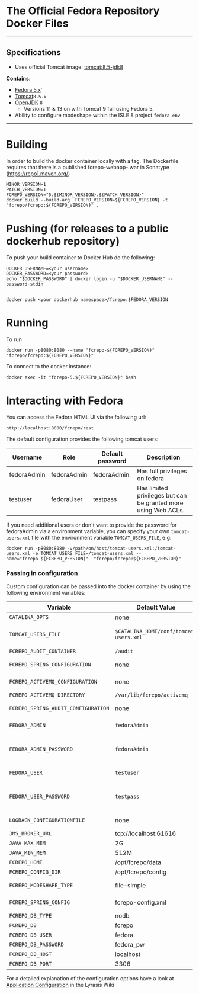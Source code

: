 # The Official Fedora Repository Docker Files

---

## Specifications

* Uses official Tomcat image: [tomcat:8.5-jdk8](https://github.com/docker-library/tomcat/blob/200fb67e66016f412b5e8428e48e7794dd7faae7/8.5/jdk8/openjdk/Dockerfile)

**Contains**:

* [Fedora 5.x](https://github.com/fcrepo4/fcrepo4/tree/5.1.x-maintenance)`
* [Tomcat](https://tomcat.apache.org/download-80.cgi)`8.5.x`
* [OpenJDK](https://openjdk.java.net/) `8`
  * Versions 11 & 13 on with Tomcat 9 fail using Fedora 5.
* Ability to configure modeshape within the ISLE 8 project `fedora.env`

---


# Building

In order to build the docker container locally with a tag. The Dockerfile requires that there is a published fcrepo-webapp-<version>.war in 
Sonatype (https://repo1.maven.org/)

```
MINOR_VERSION=1
PATCH_VERSION=1
FCREPO_VERSION="5.${MINOR_VERSION}.${PATCH_VERSION}"
docker build --build-arg  FCREPO_VERSION=${FCREPO_VERSION} -t "fcrepo/fcrepo:${FCREPO_VERSION}" .
```

# Pushing (for releases to a public dockerhub repository)

To push your build container to Docker Hub do the following:
```
DOCKER_USERNAME=<your username>
DOCKER_PASSWORD=<your password>
echo "$DOCKER_PASSWORD" | docker login -u "$DOCKER_USERNAME" --password-stdin


docker push <your dockerhub namespace>/fcrepo:$FEDORA_VERSION
```

# Running

To run 
```
docker run -p8080:8080 --name "fcrepo-${FCREPO_VERSION}"  "fcrepo/fcrepo:${FCREPO_VERSION}"
```

To connect to the docker instance: 
```
docker exec -it "fcrepo-5.${FCREPO_VERSION}" bash
```

# Interacting with Fedora 
You can access the Fedora HTML UI via the following url:
```
http://localhost:8080/fcrepo/rest
```
The default configuration provides the following tomcat users:

Username | Role          | Default password | Description
-------- | ------------- | ---------------- | -----------
fedoraAdmin | fedoraAdmin | fedoraAdmin     | Has full privileges on fedora
testuser |  fedoraUser | testpass | Has limited privileges but can be granted more using Web ACLs.

If you need additional users or don't want to provide the password for fedoraAdmin via a environment variable, you can specify your own `tomcat-users.xml` file with the environment variable `TOMCAT_USERS_FILE`, e.g:

```
docker run -p8080:8080 -v/path/on/host/tomcat-users.xml:/tomcat-users.xml -e TOMCAT_USERS_FILE=/tomcat-users.xml --name="fcrepo-${FCREPO_VERSION}"  "fcrepo/fcrepo:${FCREPO_VERSION}"
```

### Passing in configuration

Custom configuration can be passed into the docker container by using the following environment variables:

Variable | Default Value | Description
-------- | ------------- | -----------
`CATALINA_OPTS` | none |
`TOMCAT_USERS_FILE` | `$CATALINA_HOME/conf/tomcat-users.xml` | Specify a custom tomcat-users.xml file with e.g. additional users
`FCREPO_AUDIT_CONTAINER` | `/audit` | Set fcrepo.audit.container
`FCREPO_SPRING_CONFIGURATION` | none | Specify a custom fcrepo.spring.configuration file
`FCREPO_ACTIVEMQ_CONFIGURATION` | none | Specify a custom fcrepo.activemq.configuration
`FCREPO_ACTIVEMQ_DIRECTORY` | `/var/lib/fcrepo/activemq` | Set fcrepo.activemq.directory
`FCREPO_SPRING_AUDIT_CONFIGURATION` | none | Specify a custom fcrepo.spring.audit.configuration
`FEDORA_ADMIN` | `fedoraAdmin`| Specify a custom Fedora admin user name.
`FEDORA_ADMIN_PASSWORD` | `fedoraAdmin` | If using the default tomcat-users.xml file: specify a custom password to for the user `fedoraAdmin`
`FEDORA_USER` | `testuser`| Specify a custom Fedora user name.
`FEDORA_USER_PASSWORD` | `testpass` | If using the default tomcat-users.xml file: specify a custom password to for the user `testuser`
`LOGBACK_CONFIGURATIONFILE` | none | Specify a custom logback.configurationFile
`JMS_BROKER_URL` | tcp://localhost:61616 |
`JAVA_MAX_MEM` | 2G | max jvm heap
`JAVA_MIN_MEM` | 512M | min jvm heap
`FCREPO_HOME` | /opt/fcrepo/data | Fedora home directory
`FCREPO_CONFIG_DIR` | /opt/fcrepo/config | Fedora config directory
`FCREPO_MODESHAPE_TYPE` | file-simple | valid values:  jdbc-mysql, jdbc-postgresql, file-simple 
`FCREPO_SPRING_CONFIG` | fcrepo-config.xml | The swappable spring configuration
`FCREPO_DB_TYPE` | nodb| valid values:  mysql, postgresql
`FCREPO_DB` | fcrepo | The database name
`FCREPO_DB_USER` | fedora | The database user
`FCREPO_DB_PASSWORD` | fedora_pw | The database user password
`FCREPO_DB_HOST` | localhost |  The database host
`FCREPO_DB_PORT` | 3306 | The database port

For a detailed explanation of the configuration options have a look at [Application Configuration](https://wiki.lyrasis.org/display/FEDORA5x/Application+Configuration) in the Lyrasis Wiki
